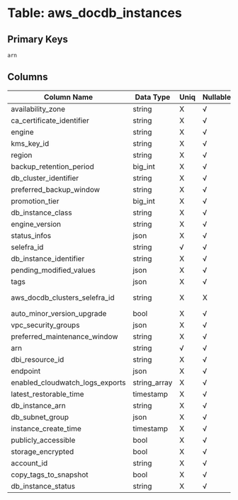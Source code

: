 # Table: aws_docdb_instances

## Primary Keys 

```
arn
```


## Columns 

|  Column Name   |  Data Type  | Uniq | Nullable | Description | 
|  ----  | ----  | ----  | ----  | ---- | 
| availability_zone | string | X | √ |  | 
| ca_certificate_identifier | string | X | √ |  | 
| engine | string | X | √ |  | 
| kms_key_id | string | X | √ |  | 
| region | string | X | √ |  | 
| backup_retention_period | big_int | X | √ |  | 
| db_cluster_identifier | string | X | √ |  | 
| preferred_backup_window | string | X | √ |  | 
| promotion_tier | big_int | X | √ |  | 
| db_instance_class | string | X | √ |  | 
| engine_version | string | X | √ |  | 
| status_infos | json | X | √ |  | 
| selefra_id | string | √ | √ | primary keys value md5 | 
| db_instance_identifier | string | X | √ |  | 
| pending_modified_values | json | X | √ |  | 
| tags | json | X | √ |  | 
| aws_docdb_clusters_selefra_id | string | X | X | fk to aws_docdb_clusters.selefra_id | 
| auto_minor_version_upgrade | bool | X | √ |  | 
| vpc_security_groups | json | X | √ |  | 
| preferred_maintenance_window | string | X | √ |  | 
| arn | string | √ | √ |  | 
| dbi_resource_id | string | X | √ |  | 
| endpoint | json | X | √ |  | 
| enabled_cloudwatch_logs_exports | string_array | X | √ |  | 
| latest_restorable_time | timestamp | X | √ |  | 
| db_instance_arn | string | X | √ |  | 
| db_subnet_group | json | X | √ |  | 
| instance_create_time | timestamp | X | √ |  | 
| publicly_accessible | bool | X | √ |  | 
| storage_encrypted | bool | X | √ |  | 
| account_id | string | X | √ |  | 
| copy_tags_to_snapshot | bool | X | √ |  | 
| db_instance_status | string | X | √ |  | 


